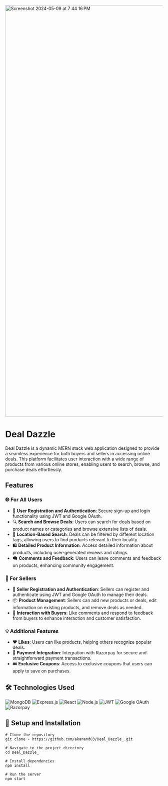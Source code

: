 <img width="1310" alt="Screenshot 2024-05-09 at 7 44 16 PM" src="https://github.com/akanand03/Deal_Dazzle_/assets/94638561/dd2125bf-ba99-4281-976d-d4bcbf577f79">







# Deal Dazzle

Deal Dazzle is a dynamic MERN stack web application designed to provide a seamless experience for both buyers and sellers in accessing online deals. This platform facilitates user interaction with a wide range of products from various online stores, enabling users to search, browse, and purchase deals effortlessly.

## Features

### 🌐 For All Users
- 📝 **User Registration and Authentication**: Secure sign-up and login functionality using JWT and Google OAuth.
- 🔍 **Search and Browse Deals**: Users can search for deals based on product names or categories and browse extensive lists of deals.
- 📍 **Location-Based Search**: Deals can be filtered by different location tags, allowing users to find products relevant to their locality.
- 🛍️ **Detailed Product Information**: Access detailed information about products, including user-generated reviews and ratings.
- 🗨️ **Comments and Feedback**: Users can leave comments and feedback on products, enhancing community engagement.

### 🛒 For Sellers
- 🙋 **Seller Registration and Authentication**: Sellers can register and authenticate using JWT and Google OAuth to manage their deals.
- 📦 **Product Management**: Sellers can add new products or deals, edit information on existing products, and remove deals as needed.
- 💬 **Interaction with Buyers**: Like comments and respond to feedback from buyers to enhance interaction and customer satisfaction.

### 💡 Additional Features
- ❤️ **Likes**: Users can like products, helping others recognize popular deals.
- 💸 **Payment Integration**: Integration with Razorpay for secure and straightforward payment transactions.
- 🎟️ **Exclusive Coupons**: Access to exclusive coupons that users can apply to save on purchases.

## 🛠 Technologies Used

![MongoDB](https://img.shields.io/badge/MongoDB-4EA94B.svg?style=for-the-badge&logo=mongodb&logoColor=white)
![Express.js](https://img.shields.io/badge/Express.js-404D59.svg?style=for-the-badge)
![React](https://img.shields.io/badge/React-20232A.svg?style=for-the-badge&logo=react&logoColor=61DAFB)
![Node.js](https://img.shields.io/badge/Node.js-43853D.svg?style=for-the-badge&logo=node-dot-js&logoColor=white)
![JWT](https://img.shields.io/badge/JWT-000000.svg?style=for-the-badge&logo=JSON&logoColor=white)
![Google OAuth](https://img.shields.io/badge/Google_OAuth-4285F4.svg?style=for-the-badge&logo=google&logoColor=white)
![Razorpay](https://img.shields.io/badge/Razorpay-339933.svg?style=for-the-badge&logo=razorpay&logoColor=white)

## 🚀 Setup and Installation

```
# Clone the repository
git clone - https://github.com/akanand03/Deal_Dazzle_.git

# Navigate to the project directory
cd Deal_Dazzle_

# Install dependencies
npm install

# Run the server
npm start
```

